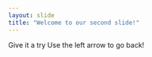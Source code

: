 ```yaml
---
layout: slide
title: "Welcome to our second slide!"
---
```

Give it a try
Use the left arrow to go back!
